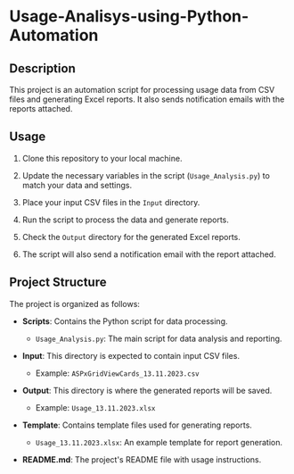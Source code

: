 # Usage-Analisys-using-Python-Automation

## Description
This project is an automation script for processing usage data from CSV files and generating Excel reports. It also sends notification emails with the reports attached.

## Usage

1. Clone this repository to your local machine.

2. Update the necessary variables in the script (`Usage_Analysis.py`) to match your data and settings.

3. Place your input CSV files in the `Input` directory.

4. Run the script to process the data and generate reports.

5. Check the `Output` directory for the generated Excel reports.

6. The script will also send a notification email with the report attached.

## Project Structure

The project is organized as follows:

- **Scripts**: Contains the Python script for data processing.
  - `Usage_Analysis.py`: The main script for data analysis and reporting.

- **Input**: This directory is expected to contain input CSV files.
  - Example: `ASPxGridViewCards_13.11.2023.csv`

- **Output**: This directory is where the generated reports will be saved.
  - Example: `Usage_13.11.2023.xlsx`

- **Template**: Contains template files used for generating reports.
  - `Usage_13.11.2023.xlsx`: An example template for report generation.

- **README.md**: The project's README file with usage instructions.
